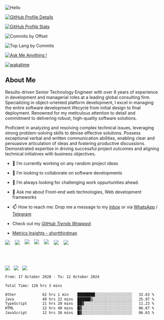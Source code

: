 ![Hello](https://user-images.githubusercontent.com/5894985/141411927-81dc5de8-34a3-46cc-a97f-69a01c2c6eca.png)

[![GitHub Profile Details](https://github-profile-summary-cards.vercel.app/api/cards/profile-details?username=shortthirdman&theme=github_dark)](https://github.com/shortthirdman)

[![GitHub Profile Stats](https://github-profile-summary-cards.vercel.app/api/cards/stats?username=shortthirdman&theme=github_dark)](https://github.com/shortthirdman)

![Commits by Offset](http://github-profile-summary-cards.vercel.app/api/cards/productive-time?username=shortthirdman&theme=github_dark&utcOffset=8)

![Top Lang by Commits](http://github-profile-summary-cards.vercel.app/api/cards/most-commit-language?username=shortthirdman&theme=github_dark)

[![Ask Me Anything !](https://img.shields.io/badge/Ask%20me-anything-1abc9c.svg)](https://github.com/shortthirdman/shortthirdman)

[![wakatime](https://wakatime.com/badge/user/b8bdcb81-61f7-46a2-bae9-de008e5ebcf5.svg)](https://wakatime.com/@b8bdcb81-61f7-46a2-bae9-de008e5ebcf5)


## About Me
<!--## 🚀 Skills 🔝-->
Results-driven Senior Technology Engineer with over 8 years of experience in development and managerial roles at a leading global consulting firm. Specializing in object-oriented platform development, I excel in managing the entire software development lifecycle from initial design to final deployment. Renowned for my meticulous attention to detail and commitment to delivering robust, high-quality software solutions.

Proficient in analyzing and resolving complex technical issues, leveraging strong problem-solving skills to devise effective solutions. Possess exceptional verbal and written communication abilities, enabling clear and persuasive articulation of ideas and fostering productive discussions. Demonstrated expertise in driving successful project outcomes and aligning technical initiatives with business objectives.

- 🔭 I’m currently working on any random project ideas

- 👯 I’m looking to collaborate on software developments 

- 🌋 I’m always looking for challenging work oppurtunities ahead.

- 💬 Ask me about Front-end web technologies, Web development frameworks

- 📫 How to reach me: Drop me a message to my <a href="mailto:swetank.mohanty@outlook.com">inbox</a> or via <a href="https://wa.me/919007636266&text=" target="_blank" rel="noopener noreferrer">WhatsApp</a> / <a href="https://t.me/shortthirdman" target="_blank" rel="noopener noreferrer">Telegram</a>

- Check out my *[GitHub Trends Wrapped](https://www.githubtrends.io/wrapped/shortthirdman)*.

- [Metrics Insights - shortthirdman](https://metrics.lecoq.io/insights/shortthirdman)

<a href="https://api.whatsapp.com/send?phone=919007636266&text=Hello%20Swetank,%20I%20got%20your%20contact%20from%20your%20Github%20profile" alt="Connect on WhatsApp" style="text-decoration: none;"> 
  <img src="https://img.shields.io/badge/WHATSAPP-%2325D366.svg?&style=for-the-badge&logo=whatsapp&logoColor=white" /> 
</a>&nbsp;&nbsp;
<a href="https://www.twitter.com/ShortThirdMan93" alt="Follow Me on Twitter" style="text-decoration: none;"> 
  <img src="https://img.shields.io/badge/twitter-%231DA1F2.svg?&style=for-the-badge&logo=twitter&logoColor=white" />
</a>&nbsp;&nbsp;
<a href="https://www.instagram.com/shortthirdman" alt="Follow Me on Instagram" style="text-decoration: none;">
  <img align="center" style="margin-top:-2.5%;" src="https://img.shields.io/badge/Instagram-E4405F?style=for-the-badge&logo=instagram&logoColor=white" />
</a>&nbsp;&nbsp;
<a href="https://www.facebook.com/ShortThirdManOfficial" alt="Connect on Facebook" style="text-decoration: none;">
  <img align="center" style="margin-top:-2.5%;" src="https://img.shields.io/badge/Facebook-1877F2?style=for-the-badge&logo=facebook&logoColor=white" />
</a>&nbsp;&nbsp;
<a href="https://www.tiktok.com/shortthirdman" alt="Follow Me on TikTok" style="text-decoration: none;">
  <img align="center" style="margin-top:-2.5%;" src="https://img.shields.io/badge/TikTok-000000?style=for-the-badge&logo=tiktok&logoColor=white" />
</a>&nbsp;&nbsp;
<a href="https://www.linkedin.com/in/shortthirdman" alt="Connect on LinkedIn" style="text-decoration: none;"> 
  <img src="https://img.shields.io/badge/linkedin-%230077B5.svg?&style=for-the-badge&logo=linkedin&logoColor=white" />
</a>&nbsp;&nbsp;
<a href="#" alt="Connect on Line" style="text-decoration: none;">
  <img src="https://img.shields.io/badge/Line-00C300?style=for-the-badge&logo=line&logoColor=white" />
</a>&nbsp;&nbsp;

<br/><br/>

<a href="https://github.com/shortthirdman/" alt="Top Langs" style="text-decoration:none;">
  <img align="center" src="https://github-readme-stats.vercel.app/api/top-langs/?username=shortthirdman&langs_count=10&theme=yeblu&layout=compact" />
</a>&nbsp;

<a href="https://github.com/shortthirdman/" alt="GitHub Profile Stats" style="text-decoration: none;">
  <img align="center" src="https://github-readme-stats.vercel.app/api/?username=shortthirdman&show_icons=true&count_private=true&theme=yeblu&include_all_commits=true" />
</a>&nbsp;
<a href="https://github.com/shortthirdman/" alt="GitHub Streak" style="text-decoration: none;">
  <img align="center" src="https://streak-stats.demolab.com?user=shortthirdman&theme=dark&hide_border=true&border_radius=4.6" />
</a>&nbsp;

<br/>

<!--START_SECTION:waka-->

```txt
From: 17 October 2020 - To: 12 October 2024

Total Time: 128 hrs 3 mins

Other            62 hrs 1 min    ████████░░░░░░░░░░░░░░░░░   32.63 %
Java             49 hrs 22 mins  ██████▒░░░░░░░░░░░░░░░░░░   25.97 %
TypeScript       21 hrs 20 mins  ██▓░░░░░░░░░░░░░░░░░░░░░░   11.23 %
HTML             12 hrs 40 mins  █▓░░░░░░░░░░░░░░░░░░░░░░░   06.67 %
JavaScript       12 hrs 36 mins  █▓░░░░░░░░░░░░░░░░░░░░░░░   06.63 %
```

<!--END_SECTION:waka-->

<br/>

<!--START_SECTION:activity-->

<!--END_SECTION:activity-->
